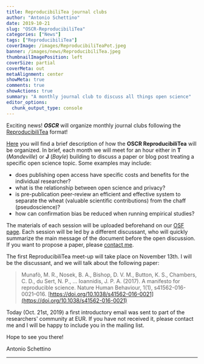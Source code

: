 ```yaml
---
title: ReproducibiliTea journal clubs  
author: "Antonio Schettino"
date: 2019-10-21
slug: "OSCR-ReproducibiliTea"
categories: ["News"]
tags: ["ReproducibiliTea"]
coverImage: /images/ReproducibiliTeaPot.jpeg
banner: /images/news/ReproducibiliTea.jpeg
thumbnailImagePosition: left
coverSize: partial
coverMeta: out
metaAlignment: center
showMeta: true
comments: true
showActions: true
summary: "A monthly journal club to discuss all things open science"
editor_options: 
  chunk_output_type: console
---
```


Exciting news! **_OSCR_** will organize monthly journal clubs following the [ReproducibiliTea](https://www.nature.com/articles/d41586-019-02842-8) format!

[Here](https://reproducibilitea.org/journal-clubs/#Rotterdam) you will find a brief description of how the **OSCR ReproducibiliTea** will be organized. In brief, each month we will meet for an hour either in **T** (_Mandeville_) or **J** (_Bayle_) building to discuss a paper or blog post treating a specific open science topic. Some examples may include:

- does publishing open access have specific costs and benefits for the individual researcher?
- what is the relationship between open science and privacy?
- is pre-publication peer-review an efficient and effective system to separate the wheat (valuable scientific contributions) from the chaff (pseudoscience)?
- how can confirmation bias be reduced when running empirical studies?

The materials of each session will be uploaded beforehand on our [OSF page](https://osf.io/yk9pf/). Each session will be led by a different discussant, who will quickly summarize the main message of the document before the open discussion. If you want to propose a paper, please [contact me](mailto:schettino@eur.nl).

The first ReproducibiliTea meet-up will take place on November 13th. I will be the discussant, and we will talk about the following paper:

> Munafò, M. R., Nosek, B. A., Bishop, D. V. M., Button, K. S., Chambers, C. D., du Sert, N. P., … Ioannidis, J. P. A. (2017). A manifesto for reproducible science. Nature Human Behaviour, 1(1), s41562-016-0021–016. [https://doi.org/10.1038/s41562-016-0021](https://doi.org/10.1038/s41562-016-0021)

Today (Oct. 21st, 2019) a first introductory email was sent to part of the researchers' community at EUR. If you have not received it, please contact me and I will be happy to include you in the mailing list.

Hope to see you there!

Antonio Schettino

***



